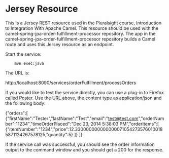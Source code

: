 # Jersey Resource 

This is a Jersey REST resource used in the Pluralsight course, Introduction to Integration With Apache Camel. This resource should be used with the camel-spring-jpa-order-fulfillment-processor repository. The app in the camel-spring-jpa-order-fulfillment-processor repository builds a Camel route and uses this Jersey resource as an endpoint. 

Start the service:

        mvn exec:java

The URL is: 

http://localhost:8090/services/orderFulfillment/processOrders

If you would like to test the service directly, you can use a plug-in to Firefox called Poster. Use the URL above, the content type as application/json and the following body:

{"orders":[
	{"firstName":"Tester","lastName":"Test","email":"test@test.com","orderNumber":"1234","timeOrderPlaced":"Dec 23, 2014 5:38:03 PM","orderItems":[
		{"itemNumber":"1234","price":12.3300000000000000710542735760100185871124267578125,"quantity":5}
	]}
]}

If the service call was successful, you should see the order information output to the command window and you should get a 200 for the response. 
